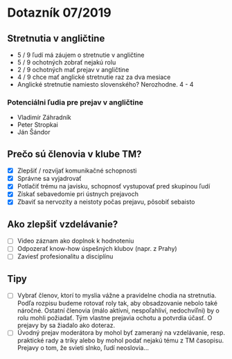 # Dotazník 07/2019

## Stretnutia v angličtine
- 5 / 9 ľudí má záujem o stretnutie v angličtine
- 5 / 9 ochotných zobrať nejakú rolu
- 2 / 9 ochotných mať prejav v angličtine
- 4 / 9 chce mať anglické stretnutie raz za dva mesiace
- Anglické stretnutie namiesto slovenského? Nerozhodne. 4 - 4

### Potenciálni ľudia pre prejav v angličtine
- Vladimír Záhradník
- Peter Stropkai
- Ján Šándor

## Prečo sú členovia v klube TM?
- [x] Zlepšiť / rozvíjať komunikačné schopnosti
- [x] Správne sa vyjadrovať
- [x] Potlačiť trému na javisku, schopnosť vystupovať pred skupinou ľudí
- [x] Získať sebavedomie pri ústnych prejavoch
- [x] Zbaviť sa nervozity a neistoty počas prejavu, pôsobiť sebaisto

## Ako zlepšiť vzdelávanie?
- [ ] Video záznam ako doplnok k hodnoteniu
- [ ] Odpozerať know-how úspešných klubov (napr. z Prahy)
- [ ] Zaviesť profesionalitu a disciplínu

## Tipy
- [ ] Vybrať členov, ktorí to myslia vážne a pravidelne chodia na stretnutia. Podľa rozpisu budeme rotovať roly tak, aby obsadzovanie nebolo také náročné. Ostatní členovia (málo aktívni, nespoľahliví, nedochvíľni) by o rolu mohli požiadať. Tým vlastne prejavia ochotu a potvrdia účasť. O prejavy by sa žiadalo ako doteraz.
- [ ] Úvodný prejav moderátora by mohol byť zameraný na vzdelávanie, resp. praktické rady a triky alebo by mohol podať nejakú tému z TM časopisu. Prejavy o tom, že svieti slnko, ľudí neoslovia...